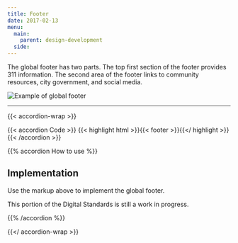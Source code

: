 ```yaml
---
title: Footer
date: 2017-02-13
menu:
  main:
    parent: design-development
  side:
---
```


The global footer has two parts. The top first section of the footer provides 311 information. The second area of the footer links to community resources, city government, and social media.


<img src="/standards/img/footer-example.jpg" alt="Example of global footer" class="bdr-all bdr-dark-gray">

---

{{< accordion-wrap >}}

{{< accordion Code >}}
  {{< highlight html >}}{{< footer >}}{{</ highlight >}}
{{< /accordion >}}

{{% accordion How to use %}}
## Implementation

Use the markup above to implement the global footer.

This portion of the Digital Standards is still a work in progress.

{{% /accordion %}}

{{</ accordion-wrap >}}
